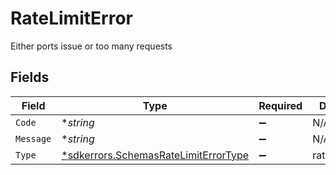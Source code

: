 # RateLimitError

Either ports issue or too many requests


## Fields

| Field                                                                                              | Type                                                                                               | Required                                                                                           | Description                                                                                        |
| -------------------------------------------------------------------------------------------------- | -------------------------------------------------------------------------------------------------- | -------------------------------------------------------------------------------------------------- | -------------------------------------------------------------------------------------------------- |
| `Code`                                                                                             | **string*                                                                                          | :heavy_minus_sign:                                                                                 | N/A                                                                                                |
| `Message`                                                                                          | **string*                                                                                          | :heavy_minus_sign:                                                                                 | N/A                                                                                                |
| `Type`                                                                                             | [*sdkerrors.SchemasRateLimitErrorType](../../../pkg/models/sdkerrors/schemasratelimiterrortype.md) | :heavy_minus_sign:                                                                                 | rate_limit_error                                                                                   |